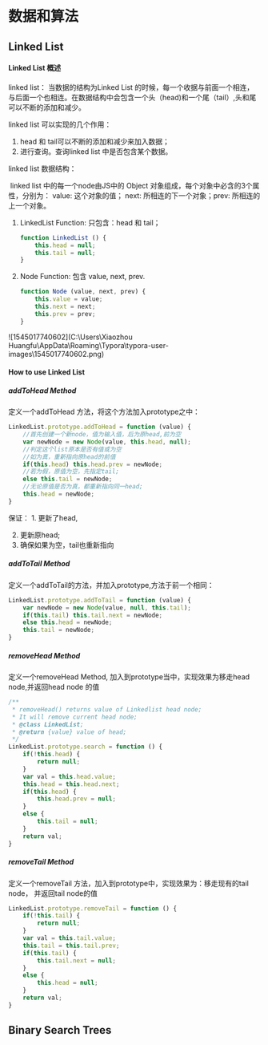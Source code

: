 # 数据和算法

## Linked List



#### Linked List 概述

linked list： 当数据的结构为Linked List 的时候，每一个收据与前面一个相连，与后面一个也相连。在数据结构中会包含一个头（head)和一个尾（tail）,头和尾可以不断的添加和减少。

linked list 可以实现的几个作用：

1. head 和 tail可以不断的添加和减少来加入数据；
2. 进行查询。查询linked list 中是否包含某个数据。

linked list 数据结构：

​	linked list 中的每一个node由JS中的 Object 对象组成，每个对象中必含的3个属性，分别为： value: 这个对象的值； next: 所相连的下一个对象；prev: 所相连的上一个对象。

1. LinkedList Function: 只包含：head 和 tail；

   ```javascript
   function LinkedList () {
       this.head = null;
       this.tail = null;
   }
   ```

2. Node Function: 包含 value, next, prev.

   ```javascript
   function Node (value, next, prev) {
       this.value = value;
       this.next = next;
       this.prev = prev;
   }
   ```


![1545017740602](C:\Users\Xiaozhou Huangfu\AppData\Roaming\Typora\typora-user-images\1545017740602.png)



#### How to use Linked List

##### addToHead Method

定义一个addToHead 方法，将这个方法加入prototype之中：

```javascript
LinkedList.prototype.addToHead = function (value) {
    //首先创建一个新node，值为输入值，后为原head,前为空
    var newNode = new Node(value, this.head, null);
    //判定这个list原本是否有值或为空
    //如为真，重新指向原head的前值
    if(this.head) this.head.prev = newNode;
    //若为假，原值为空，先指定tail;
    else this.tail = newNode;
    //无论原值是否为真，都重新指向同一head;
    this.head = newNode;
}
```

保证： 1. 更新了head,

2. 更新原head;
3. 确保如果为空，tail也重新指向

##### addToTail Method

定义一个addToTail的方法，并加入prototype,方法于前一个相同：

```javascript
LinkedList.prototype.addToTail = function (value) {
	var newNode = new Node(value, null, this.tail);
	if(this.tail) this.tail.next = newNode;
	else this.head = newNode;
	this.tail = newNode;
}
```



##### removeHead Method

定义一个removeHead Method, 加入到prototype当中，实现效果为移走head node,并返回head node 的值

```javascript
/**
 * removeHead() returns value of Linkedlist head node;
 * It will remove current head node;
 * @class LinkedList;
 * @return {value} value of head; 
 */
LinkedList.prototype.search = function () {
    if(!this.head) {
        return null;
    }
    var val = this.head.value;
    this.head = this.head.next;
    if(this.head) {
        this.head.prev = null;
    }
    else {
        this.tail = null;
    }
    return val;
}
```



##### removeTail Method

定义一个removeTail 方法，加入到prototype中，实现效果为：移走现有的tail node， 并返回tail node的值

```javascript
LinkedList.prototype.removeTail = function () {
    if(!this.tail) {
        return null;
    }
    var val = this.tail.value;
    this.tail = this.tail.prev;
    if(this.tail) {
        this.tail.next = null;
    }
    else {
        this.head = null;
    }
    return val;
}
```

## Binary Search Trees

